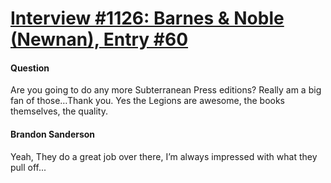 # [Interview #1126: Barnes & Noble (Newnan), Entry #60](https://www.theoryland.com/intvmain.php?i=1126#60)

#### Question

Are you going to do any more Subterranean Press editions? Really am a big fan of those…Thank you. Yes the Legions are awesome, the books themselves, the quality.

#### Brandon Sanderson

Yeah, They do a great job over there, I’m always impressed with what they pull off...

